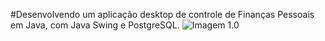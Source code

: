 #Desenvolvendo um aplicação desktop de controle de Finanças Pessoais em Java, com Java Swing e PostgreSQL.
![Imagem 1.0](https://github.com/hertonnn/API-Financas/teste.png)
